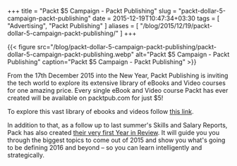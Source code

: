 +++
title = "Packt $5 Campaign - Packt Publishing"
slug = "packt-dollar-5-campaign-packt-publishing"
date = 2015-12-19T10:47:34+03:30
tags = [ "Advertising", "Packt Publishing" ]
aliases = [ "/blog/2015/12/19/packt-dollar-5-campaign-packt-publishing/" ]
+++

{{< figure src="/blog/packt-dollar-5-campaign-packt-publishing/packt-dollar-5-campaign-packt-publishing.webp" alt="Packt $5 Campaign - Packt Publishing" caption="Packt $5 Campaign - Packt Publishing" >}}

From the 17th December 2015 into the New Year, Packt Publishing is inviting the tech world to explore its extensive library of eBooks and Video courses for one amazing price. Every single eBook and Video course Packt has ever created will be available on packtpub.com for just $5!

<!--more-->

To explore this vast library of ebooks and videos follow [this link](http://bit.ly/1QQCGPY).

In addition to that, as a follow up to last summer's Skills and Salary Reports, Pack has also created [their very first Year in Review](http://bit.ly/1Nr5pZa). It will guide you you through the biggest topics to come out of 2015 and show you what's going to be defining 2016 and beyond – so you can learn intelligently and strategically.

